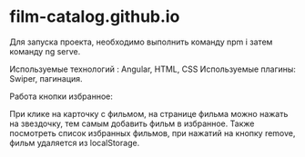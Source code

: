 # film-catalog.github.io

Для запуска проекта, необходимо выполнить команду npm i 
затем команду ng serve. 

Используемые технологий : Angular, HTML, CSS
Используемые плагины: Swiper, пагинация. 

Работа кнопки избранное: 

При клике на карточку с фильмом, на странице фильма можно нажать на звездочку, тем самым добавить фильм в избранное. Также посмотреть список избранных фильмов, при нажатий на кнопку remove, фильм удаляется из localStorage. 



